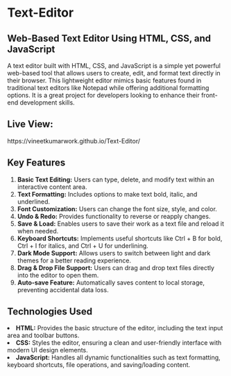 # Text-Editor
<h2>Web-Based Text Editor Using HTML, CSS, and JavaScript</h2>
<p>A text editor built with HTML, CSS, and JavaScript is a simple yet powerful web-based tool that allows users to create, edit, and format text directly in their browser. This lightweight editor mimics basic features found in traditional text editors like Notepad while offering additional formatting options. It is a great project for developers looking to enhance their front-end development skills.</p>

<h2>Live View:</h2> https://vineetkumarwork.github.io/Text-Editor/

<h2>Key Features</h2>
<ol>
<li><b>Basic Text Editing:</b> Users can type, delete, and modify text within an interactive content area.</li>
<li><b>Text Formatting:</b> Includes options to make text bold, italic, and underlined.</li>
<li><b>Font Customization:</b> Users can change the font size, style, and color.</li>
<li><b>Undo & Redo:</b> Provides functionality to reverse or reapply changes.</li>
<li><b>Save & Load:</b> Enables users to save their work as a text file and reload it when needed.</li>
<li><b>Keyboard Shortcuts:</b> Implements useful shortcuts like Ctrl + B for bold, Ctrl + I for italics, and Ctrl + U for underlining.</li>
<li><b>Dark Mode Support:</b> Allows users to switch between light and dark themes for a better reading experience.</li>
<li><b>Drag & Drop File Support:</b> Users can drag and drop text files directly into the editor to open them.</li>
<li><b>Auto-save Feature:</b> Automatically saves content to local storage, preventing accidental data loss.</li>

</ol>
<h2>Technologies Used</h2>
<li><b>HTML:</b> Provides the basic structure of the editor, including the text input area and toolbar buttons.</li>
<li><b>CSS:</b> Styles the editor, ensuring a clean and user-friendly interface with modern UI design elements.</li>
<li><b>JavaScript:</b> Handles all dynamic functionalities such as text formatting, keyboard shortcuts, file operations, and saving/loading content.</li>
